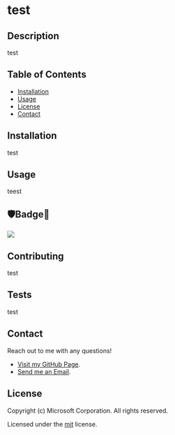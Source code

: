  
# test

## Description
    
test
    
    
## Table of Contents
    
* [Installation](#installation)
* [Usage](#Usage)
* [License](#License)
* [Contact](#Contact)
    
    
## Installation
    
test
    
    
## Usage
    
teest    
    

## 🛡Badge📛

![](https://img.shields.io/badge/test-testing-red)
    
        
## Contributing
        
test
    
        
## Tests
    
test
    
    
## Contact
    
Reach out to me with any questions!
    
* [Visit my GitHub Page](https://github.com/q118).
* [Send me an Email](mailto:shelbyfish91@gmail.com).


## License

Copyright (c) Microsoft Corporation. All rights reserved.

Licensed under the [mit](https://choosealicense.com/licenses/mit/) license.



